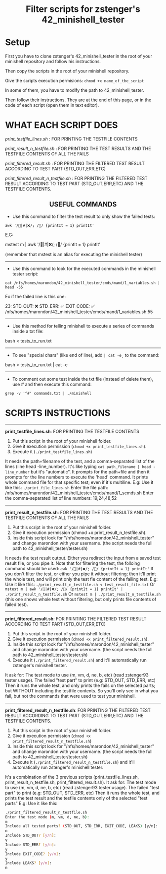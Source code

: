 <h1 align=center>Filter scripts for zstenger's 42_minishell_tester</h1>

# Setup
First you have to clone zstenger's 42_minishell_tester in the root of your minishell repository and follow his instructions. 

Then copy the scripts in the root of your minishell repository.

Give the scripts execution permisions: `chmod +x name_of_the_script`

In some of them, you have to modify the path to 42_minishell_tester.

Then follow their instructions. They are at the end of this page, or in the code of each script (open them in text editor).


# WHAT EACH SCRIPT DOES
*print_testfile_lines.sh* : FOR PRINTING THE TESTFILE CONTENTS


*print_result_n_testfile.sh* : FOR PRINTING THE TEST RESULTS AND THE TESTFILE CONTENTS OF ALL THE FAILS


*print_filtered_result.sh* : FOR PRINTING THE FILTERED TEST RESULT ACCORDING TO TEST PART (STD_OUT,ERR,ETC)


*print_filtered_result_n_testfile.sh* : FOR PRINTING THE FILTERED TEST RESULT ACCORDING TO TEST PART (STD_OUT,ERR,ETC) AND THE TESTFILE CONTENTS.


<h2 align=center>USEFUL COMMANDS</h2>

- Use this command to filter the test result to only show the failed tests:

`awk '/🚀|#|❌/; /🏁/ {printIt = 1} printIt'`

E.G:

mstest m | awk '/🚀|#|❌/; /🏁/ {printIt = 1} printIt'

(remember that mstest is an alias for executing the minishell tester)



***
- Use this command to look for the executed commands in the minishell tester script:

`cat /nfs/homes/marondon/42_minishell_tester/cmds/mand/1_variables.sh | head -55`

Ex if the failed line is this one:

  23:	STD_OUT: ❌  STD_ERR: ✅  EXIT_CODE: ✅  /nfs/homes/marondon/42_minishell_tester/cmds/mand/1_variables.sh:55 



***
- Use this method for telling minishell to execute a series of commands inside a txt file:

bash < tests_to_run.txt



***
- To see "special chars" (like end of line), add `| cat -e¸` to the command:

bash < tests_to_run.txt | cat -e



***
- To comment out some test inside the txt file (instead of delete them), use # and then execute this command:

`grep -v '^#' commands.txt | ./minishell`

# SCRIPTS INSTRUCTIONS
***
**print_testfile_lines.sh**: FOR PRINTING THE TESTFILE CONTENTS
1. Put this script in the root of your minishell folder.
2. Give it execution permission (`chmod +x print_testfile_lines.sh`).
3. Execute it (`./print_testfile_lines.sh`)

It needs the path+filename of the test, and a comma-separated list of the
lines (line head -line_number).
It's like typing `cat path_filename | head -line_number` but it's "automatic".
It prompts for the path+file and then it prompts for the line numbers
to execute the 'head' command.
It prints whole command file for that specific test; even if it's multiline.
E.g: Use it like this:
`./print_file_lines.sh`
Enter the file path:
/nfs/homes/marondon/42_minishell_tester/cmds/mand/1_scmds.sh
Enter the comma-separated list of line numbers:
19,24,48,52

***
**print_result_n_testfile.sh**: FOR PRINTING THE TEST RESULTS AND THE TESTFILE CONTENTS OF ALL THE FAILS
1. Put this script in the root of your minishell folder.
2. Give it execution permission (chmod +x print_result_n_testfile.sh).
3. Inside this script look for
"/nfs/homes/marondon/42_minishell_tester" and change
marondon with your username. (the script needs the full path to
42_minishell_tester/tester.sh)

It needs the test result output. Either you redirect the input from a saved
test result file, or you pipe it.
Note that for filtering the test, the folloing command should be used:
`awk '/🚀|#|❌/; /🏁/ {printIt = 1} printIt'`
If you don't filter the test, or either you pipe it without filtering;
then it'll print the whole test, and will print only the test fie content
of the failing test.
E.g: Use it like this:
`./print_result_n_testfile.sh < test_result_file.txt`
Or
`mstest m | awk '/🚀|#|❌/; /🏁/ {printIt = 1} printIt' | ./print_result_n_testfile.sh`
Or
`mstest m | ./print_result_n_testfile.sh`
(this one shows whole test without filtering, but only prints file contents
of failed test).

***
**print_filtered_result.sh**: FOR PRINTING THE FILTERED TEST RESULT ACCORDING TO TEST PART (STD_OUT,ERR,ETC)
1. Put this script in the root of your minishell folder.
2. Give it execution permission (`chmod +x print_filtered_result.sh`).
3. Inside this script look for
"/nfs/homes/marondon/42_minishell_tester" and change
marondon with your username. (the script needs the full path to
42_minishell_tester/tester.sh)
4. Execute it (`./print_filtered_result.sh`) and it'll automatically run
zstenger's minishell tester.

It ask for:
The test mode to use (m, vm, d, ne, b, etc) (read zstenger93 tester usage).
The failed "test part" to print (e.g: STD_OUT, STD_ERR, etc)
Then it runs the whole test, and only prints the fails on the selected parts;
but WITHOUT including the testfile contents.
So you'll only see in what you fail, but not the commands that were used
to test your minishell.

***
**print_filtered_result_n_testfile.sh**: FOR PRINTING THE FILTERED TEST RESULT ACCORDING TO TEST PART (STD_OUT,ERR,ETC) AND THE TESTFILE CONTENTS.
1. Put this script in the root of your minishell folder.
2. Give it execution permission (`chmod +x print_filtered_result_n_testfile.sh`)
3. Inside this script look for
"/nfs/homes/marondon/42_minishell_tester" and change
marondon with your username. (the script needs the full path to
42_minishell_tester/tester.sh)
4. Execute it (`./print_filtered_result_n_testfile.sh`) and it'll automatically
run zstenger's minishell tester.

It's a combination of the 3 previous scripts (print_testfile_lines.sh,
print_result_n_testfile.sh, print_filtered_result.sh).
It ask for:
The test mode to use (m, vm, d, ne, b, etc) (read zstenger93 tester usage).
The failed "test part" to print (e.g: STD_OUT, STD_ERR, etc)
Then it runs the whole test, and prints the test result
and the tesfile contents only of the selected "test parts"
E.g: Use it like this:
```bash
./print_filtered_result_n_testfile.sh
Enter the test mode (m, vm, d, ne, b):
m
Include all tested parts? (STD_OUT, STD_ERR, EXIT_CODE, LEAKS) [y/n]:
n
Include STD_OUT? [y/n]:
y
Include STD_ERR? [y/n]:
y
Include EXIT_CODE? [y/n]:
y
Include LEAKS? [y/n]:
n
```
